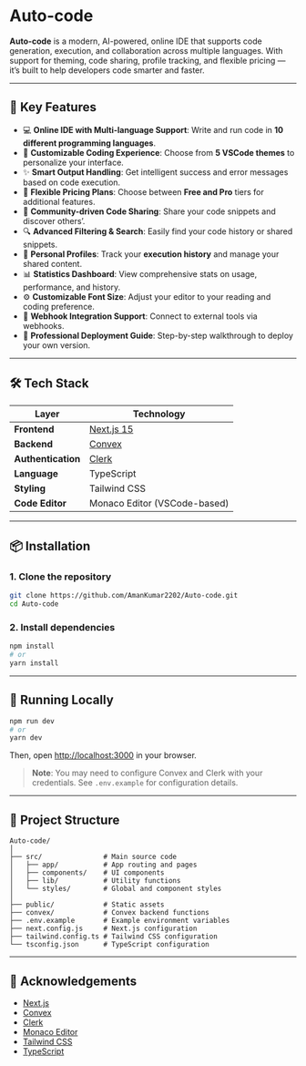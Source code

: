 
# Auto-code

**Auto-code** is a modern, AI-powered, online IDE that supports code generation, execution, and collaboration across multiple languages. With support for theming, code sharing, profile tracking, and flexible pricing — it’s built to help developers code smarter and faster.

---

## 🚀 Key Features

- 💻 **Online IDE with Multi-language Support**: Write and run code in **10 different programming languages**.
- 🎨 **Customizable Coding Experience**: Choose from **5 VSCode themes** to personalize your interface.
- ✨ **Smart Output Handling**: Get intelligent success and error messages based on code execution.
- 💎 **Flexible Pricing Plans**: Choose between **Free and Pro** tiers for additional features.
- 🤝 **Community-driven Code Sharing**: Share your code snippets and discover others’.
- 🔍 **Advanced Filtering & Search**: Easily find your code history or shared snippets.
- 👤 **Personal Profiles**: Track your **execution history** and manage your shared content.
- 📊 **Statistics Dashboard**: View comprehensive stats on usage, performance, and history.
- ⚙️ **Customizable Font Size**: Adjust your editor to your reading and coding preference.
- 🔗 **Webhook Integration Support**: Connect to external tools via webhooks.
- 🌟 **Professional Deployment Guide**: Step-by-step walkthrough to deploy your own version.

---

## 🛠️ Tech Stack

| Layer            | Technology                      |
|------------------|----------------------------------|
| **Frontend**     | [Next.js 15](https://nextjs.org/) |
| **Backend**      | [Convex](https://www.convex.dev/) |
| **Authentication** | [Clerk](https://clerk.dev/)         |
| **Language**     | TypeScript                      |
| **Styling**      | Tailwind CSS                    |
| **Code Editor**  | Monaco Editor (VSCode-based)     |

---

## 📦 Installation

### 1. Clone the repository

```bash
git clone https://github.com/AmanKumar2202/Auto-code.git
cd Auto-code
```

### 2. Install dependencies

```bash
npm install
# or
yarn install
```

---

## 🧪 Running Locally

```bash
npm run dev
# or
yarn dev
```

Then, open [http://localhost:3000](http://localhost:3000) in your browser.

> **Note**: You may need to configure Convex and Clerk with your credentials. See `.env.example` for configuration details.

---

## 📁 Project Structure

```
Auto-code/
│
├── src/               # Main source code
│   ├── app/           # App routing and pages
│   ├── components/    # UI components
│   ├── lib/           # Utility functions
│   └── styles/        # Global and component styles
│
├── public/            # Static assets
├── convex/            # Convex backend functions
├── .env.example       # Example environment variables
├── next.config.js     # Next.js configuration
├── tailwind.config.ts # Tailwind CSS configuration
└── tsconfig.json      # TypeScript configuration
```

---

## 🙌 Acknowledgements

- [Next.js](https://nextjs.org/)
- [Convex](https://www.convex.dev/)
- [Clerk](https://clerk.dev/)
- [Monaco Editor](https://microsoft.github.io/monaco-editor/)
- [Tailwind CSS](https://tailwindcss.com/)
- [TypeScript](https://www.typescriptlang.org/)

